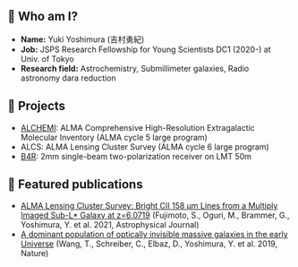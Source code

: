 ## :telescope: Who am I?

- **Name:** Yuki Yoshimura (吉村勇紀)
- **Job:** JSPS Research Fellowship for Young Scientists DC1 (2020-) at Univ. of Tokyo
- **Research field:** Astrochemistry, Submillimeter galaxies, Radio astronomy dara reduction

## :stars: Projects
- [ALCHEMI](https://alchemi.nrao.edu): ALMA Comprehensive High-Resolution Extragalactic Molecular Inventory (ALMA cycle 5 large program)
- ALCS: ALMA Lensing Cluster Survey (ALMA cycle 6 large program)
- [B4R](http://lmtgtm.org/b4r/?lang=en): 2mm single-beam two-polarization receiver on LMT 50m 

## :mag_right: Featured publications
- [ALMA Lensing Cluster Survey: Bright CII 158 μm Lines from a Multiply Imaged Sub-L* Galaxy at z=6.0719](https://ui.adsabs.harvard.edu/link_gateway/2021ApJ...911...99F/doi:10.3847/1538-4357/abd7ec) (Fujimoto, S., Oguri, M., Brammer, G., Yoshimura, Y. et al. 2021, Astrophysical Journal)
- [A dominant population of optically invisible massive galaxies in the early Universe](https://ui.adsabs.harvard.edu/link_gateway/2019Natur.572..211W/doi:10.1038/s41586-019-1452-4) (Wang, T., Schreiber, C., Elbaz, D., Yoshimura, Y. et al. 2019, Nature)
